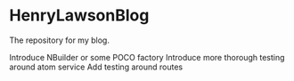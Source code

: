 HenryLawsonBlog
===============

The repository for my blog.

Introduce NBuilder or some POCO factory
Introduce more thorough testing around atom service
Add testing around routes